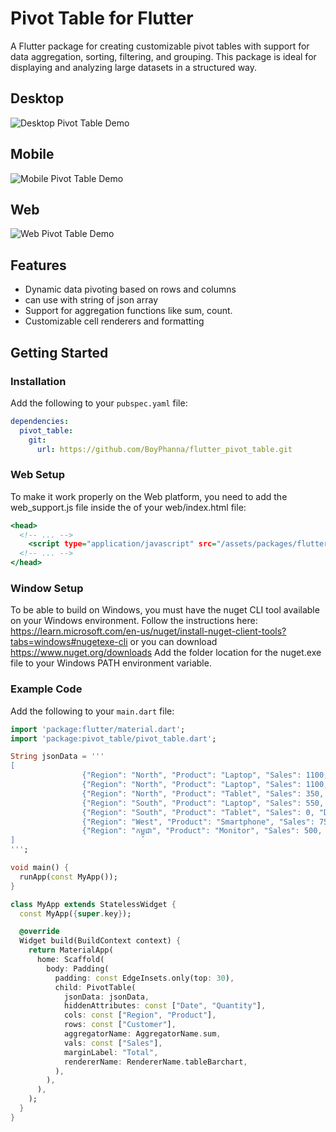 # Pivot Table for Flutter

A Flutter package for creating customizable pivot tables with support for data aggregation, sorting, filtering, and grouping. This package is ideal for displaying and analyzing large datasets in a structured way.

## Desktop

![Desktop Pivot Table Demo](doc/desktop_pivottable.gif)

## Mobile

![Mobile Pivot Table Demo](doc/mobile_pivottable.gif)

## Web

![Web Pivot Table Demo](doc/web_pivottable.gif)

## Features

- Dynamic data pivoting based on rows and columns
- can use with string of json array
- Support for aggregation functions like sum, count.
- Customizable cell renderers and formatting

## Getting Started

### Installation

Add the following to your `pubspec.yaml` file:

```yaml
dependencies:
  pivot_table:
    git:
      url: https://github.com/BoyPhanna/flutter_pivot_table.git
```

### Web Setup

To make it work properly on the Web platform, you need to add the web_support.js file inside the <head> of your web/index.html file:

```index.html
<head>
  <!-- ... -->
    <script type="application/javascript" src="/assets/packages/flutter_inappwebview_web/assets/web/web_support.js" defer></script>
  <!-- ... -->
</head>
```

### Window Setup

To be able to build on Windows, you must have the nuget CLI tool available on your Windows environment.
Follow the instructions here: https://learn.microsoft.com/en-us/nuget/install-nuget-client-tools?tabs=windows#nugetexe-cli or you can download https://www.nuget.org/downloads
Add the folder location for the nuget.exe file to your Windows PATH environment variable.

### Example Code

Add the following to your `main.dart` file:

```dart
import 'package:flutter/material.dart';
import 'package:pivot_table/pivot_table.dart';

String jsonData = '''
[
                {"Region": "North", "Product": "Laptop", "Sales": 1100, "Date": "2023-10-01", "Quantity": 5, "Customer": "01235667477 sfhsfslf", "Discount": 10},
                {"Region": "North", "Product": "Laptop", "Sales": 1100, "Date": "2023-10-01", "Quantity": 5, "Customer": "ABC3", "Discount": 10},
                {"Region": "North", "Product": "Tablet", "Sales": 350, "Date": "2023-10-02", "Quantity": 2, "Customer": "ABC", "Discount": 5},
                {"Region": "South", "Product": "Laptop", "Sales": 550, "Date": "2023-10-03", "Quantity": 3, "Customer": "LMN Inc", "Discount": 0},
                {"Region": "South", "Product": "Tablet", "Sales": 0, "Date": "2023-10-04", "Quantity": 0, "Customer": "ABC", "Discount": 0},
                {"Region": "West", "Product": "Smartphone", "Sales": 750, "Date": "2023-10-05", "Quantity": 4, "Customer": "AB", "Discount": 15},
                {"Region": "កម្ពុជា", "Product": "Monitor", "Sales": 500, "Date": "2023-10-06", "Quantity": 2, "Customer": "AB", "Discount": 7}
]
''';

void main() {
  runApp(const MyApp());
}

class MyApp extends StatelessWidget {
  const MyApp({super.key});

  @override
  Widget build(BuildContext context) {
    return MaterialApp(
      home: Scaffold(
        body: Padding(
          padding: const EdgeInsets.only(top: 30),
          child: PivotTable(
            jsonData: jsonData,
            hiddenAttributes: const ["Date", "Quantity"],
            cols: const ["Region", "Product"],
            rows: const ["Customer"],
            aggregatorName: AggregatorName.sum,
            vals: const ["Sales"],
            marginLabel: "Total",
            rendererName: RendererName.tableBarchart,
          ),
        ),
      ),
    );
  }
}

```
